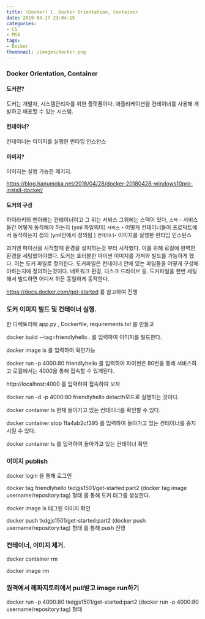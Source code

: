 ```yaml
---
title: (Docker) 1. Docker Orientation, Container
date: 2019-04-17 23:04:15
categories:
- CS
- MSA
tags:
- Docker
thumbnail: /images/docker.png
---
```



### Docker Orientation, Container

#### 도커란?
도커는 개발자, 시스템관리자를 위한 플랫폼이다. 애플리케이션을 컨테이너를 사용해 개발하고 배포할 수 있는 시스템.

#### 컨테이너?
컨테이너는 이미지를 실행한 런타임 인스턴스

#### 이미지?
이미지는 실행 가능한 패키지.

https://blog.hanumoka.net/2018/04/28/docker-20180428-windows10pro-install-docker/

#### 도커의 구성
하이라키의 맨아래는 컨테이너이고 그 위는 서비스 그위에는 스택이 있다,
`스택` - 서비스들간 어떻게 동작해야 하는지 (yml 파일의미)
`서비스` - 어떻게 컨테이너들이 프로덕트에서 동작하는지 정의 (yml안에서 정의됨 )
`컨테이너`- 이미지를 실행한 런타임 인스턴스

과거엔 파이선을 시작할때 환경을 설치하는것 부터 시작했다. 이를 위해 로컬에 완벽한 환경을 세팅했어야헀다.
도커는 포터블한 파이썬 이미지를 가져와 빌드를 가능하게 했다. 이는 도커 파일로 정의한다.
도커파일은 컨테이너 안에 있는 파일들을 어떻게 구성해야하는지에 정의하는것이다. 네트워크 환경, 디스크 드라이브 등.
도커파일을 한번 세팅해서 빌드하면 어디서 하든 동일하게 동작한다.

https://docs.docker.com/get-started 를 참고하여 진행

### 도커 이미지 빌드 및 컨테이너 실행.

한 디렉토리에 app.py , Dockerfile, requirements.txt 를 만들고

docker build --tag=friendlyhello .
를 입력하여 이미지를 빌드한다.

docker image ls
를 입력하여 확인가능

docker run -p 4000:80 friendlyhello
를 입력하여 파이썬은 80번을 통해 서비스하고 로컬에서는 4000을 통해 접속할 수 있게된다.

http://localhost:4000
를 입력하여 접속하여 보자

docker run -d -p 4000:80 friendlyhello
detacth모드로 실행하는 것이다.


docker container ls
현재 돌아가고 있는 컨테이너를 확인할 수 있다.

docker container stop 1fa4ab2cf395
를 입력하여 돌아가고 있는 컨테이너를 중지시킬 수 있다.

docker container ls
를 입력하여 돌아가고 있는 컨테이너 확인

### 이미지 publish

docker login
을 통해 로그인


docker tag friendlyhello tkdgjs1501/get-started:part2
(docker tag image username/repository:tag) 형태
를 통해 도커 태그를 생성한다.

docker image ls
태그된 이미지 확인

docker push tkdgjs1501/get-started:part2
(docker push username/repository:tag) 형태
를 통해 push 진행

### 컨테이너, 이미지 제거.

docker container rm <hash>

docker image rm <image id>

### 원격에서 레파지토리에서 pull받고 image run하기

docker run -p 4000:80 tkdgjs1501/get-started:part2
(docker run -p 4000:80 username/repository:tag) 형태
